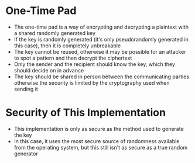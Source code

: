 # One-Time Pad
- The one-time pad is a way of encrypting and decrypting a plaintext with a shared randomly generated key
- If the key is randomly generated (it's only pseudorandomly generated in this case), then it is completely unbreakable
- The key cannot be reused, otherwise it may be possible for an attacker to spot a pattern and then decrypt the ciphertext
- Only the sender and the recipient should know the key, which they should decide on in advance
- The key should be shared in person between the communicating parties otherwise the security is limited by the cryptography used when sending it
# Security of This Implementation
- This implementation is only as secure as the method used to generate the key
- In this case, it uses the most secure source of randomness available from the operating system, but this still isn't as secure as a true random generator